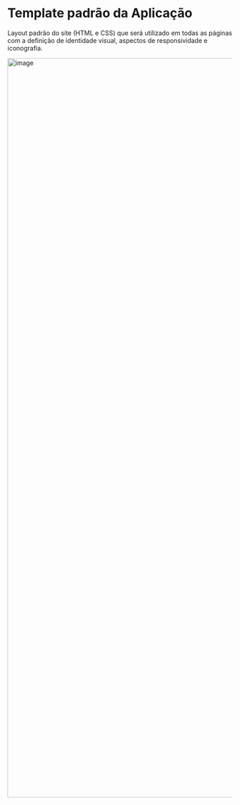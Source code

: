 # Template padrão da Aplicação

Layout padrão do site (HTML e CSS) que será utilizado em todas as páginas com a definição de identidade visual, aspectos de responsividade e iconografia.

<img width="3020" height="1656" alt="image" src="https://github.com/user-attachments/assets/b7f55e6d-3066-4625-b8bf-79881f21eaf8" />

